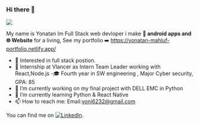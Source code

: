 ### Hi there 👋

![](https://miro.medium.com/max/875/0*QrGJeWvArCjF2BuV.jpg)

My name is Yonatan Im Full Stack web devloper i make **📱 android apps and 🌐 Website** for a living,
See my portfolio ➡️  https://yonatan-mahluf-portfolio.netlify.app/


- 🧐 Interested in full stack postion.
- 💼 Internship at Vlancer as Intern Team Leader working with React,Node.js
-🎓 Fourth year in SW engineering , Major Cyber security, GPA: 85
- 🔭 I’m currently working on my final project with DELL EMC in Python
- 🌱 I’m currently learning Python & React Native
- 📫 How to reach me: Email:yoni6232@gmail.com


You can find me on [![LinkedIn][2.2]][2].

<!-- Icons -->


[2.2]: https://raw.githubusercontent.com/MartinHeinz/MartinHeinz/master/linkedin-3-16.png (LinkedIn icon without padding)

<!-- Links to your social media accounts -->


[2]: https://www.linkedin.com/in/ymahluf/
